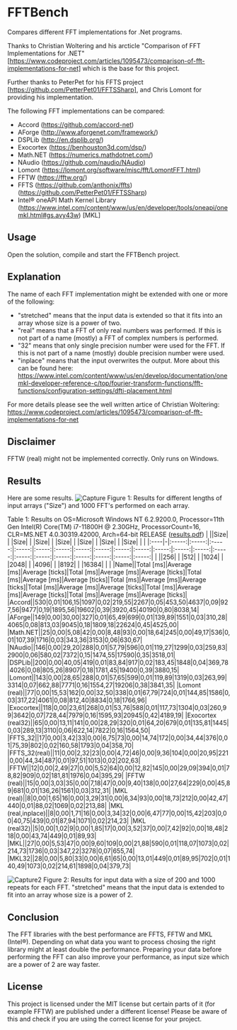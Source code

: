 # FFTBench
Compares different FFT implementations for .Net programs.

Thanks to Christian Woltering and his arcticle "Comparison of FFT Implementations for .NET" [https://www.codeproject.com/articles/1095473/comparison-of-fft-implementations-for-net] which is the base for this project.

Further thanks to PeterPet for his FFTS project [https://github.com/PetterPet01/FFTSSharp], and Chris Lomont for providing his implementation.

The following FFT implementations can be compared:
-	Accord (https://github.com/accord-net)
-	AForge (http://www.aforgenet.com/framework/)
-	DSPLib (http://en.dsplib.org/)
-	Exocortex (https://benhouston3d.com/dsp/)
-	Math.NET (https://numerics.mathdotnet.com/)
-	NAudio (https://github.com/naudio/NAudio)
-	Lomont (https://lomont.org/software/misc/fft/LomontFFT.html)
-	FFTW (https://fftw.org/)
-	FFTS (https://github.com/anthonix/ffts) (https://github.com/PetterPet01/FFTSSharp)
-	Intel® oneAPI Math Kernel Library (https://www.intel.com/content/www/us/en/developer/tools/oneapi/onemkl.html#gs.avy43w) [MKL]

## Usage
Open the solution, compile and start the FFTBench project.

## Explanation

The name of each FFT implementation might be extended with one or more of the following:
- "stretched" means that the input data is extended so that it fits into an array whose size is a power of two.
- "real" means that a FFT of only real numbers was performed. If this is not part of a name (mostly) a FFT of complex numbers is performed.
- "32" means that only single precision number were used for the FFT. If this is not part of a name (mostly) double precision number were used.
- "inplace" means that the input overwrites the output. More about this can be found here: https://www.intel.com/content/www/us/en/develop/documentation/onemkl-developer-reference-c/top/fourier-transform-functions/fft-functions/configuration-settings/dfti-placement.html

For more details please see the well written artice of Christian Woltering: https://www.codeproject.com/articles/1095473/comparison-of-fft-implementations-for-net

## Disclaimer
FFTW (real) might not be implemented correctly.
Only runs on Windows.

## Results

Here are some results.
![Capture](https://user-images.githubusercontent.com/5380109/187858219-bebac7d5-dd43-4918-a09d-f07f0de7f236.PNG)
Figure 1: Results for different lengths of input arrays ("Size") and 1000 FFT's performed on each array.

Table 1: Results on OS=Microsoft Windows NT 6.2.9200.0, Processor=11th Gen Intel(R) Core(TM) i7-11800H @ 2.30GHz, ProcessorCount=16, CLR=MS.NET 4.0.30319.42000, Arch=64-bit RELEASE ([results.pdf](https://github.com/TSerious/FFTBench/files/9468389/results.pdf))
| ||Size| | |Size| | |Size| | |Size| | |Size| | |Size| | |Size| | |
|:----|-|:-----:|:-----:|:-----:|:-----:|:-----:|:-----:|:-----:|:-----:|:-----:|:-----:|:-----:|:-----:|:-----:|:-----:|:-----:|:-----:|:-----:|:-----:|:-----:|:-----:|:-----:|
| ||256| | |512| | |1024| | |2048| | |4096| | |8192| | |16384| | |
|Name||Total [ms]|Average [ms]|Average [ticks]|Total [ms]|Average [ms]|Average [ticks]|Total [ms]|Average [ms]|Average [ticks]|Total [ms]|Average [ms]|Average [ticks]|Total [ms]|Average [ms]|Average [ticks]|Total [ms]|Average [ms]|Average [ticks]|Total [ms]|Average [ms]|Average [ticks]|
|Accord||530|0,01|106,15|1097|0,02|219,55|2267|0,05|453,50|4637|0,09|927,56|9477|0,19|1895,56|19602|0,39|3920,45|40190|0,80|8038,14|
|AForge||149|0,00|30,00|327|0,01|65,49|699|0,01|139,89|1551|0,03|310,28|4065|0,08|813,03|9045|0,18|1809,18|22624|0,45|4525,00|
|Math.NET||25|0,00|5,08|42|0,00|8,48|93|0,00|18,64|245|0,00|49,17|536|0,01|107,39|1716|0,03|343,36|3153|0,06|630,67|
|NAudio||146|0,00|29,20|288|0,01|57,79|596|0,01|119,27|1299|0,03|259,83|2900|0,06|580,02|7372|0,15|1474,55|17590|0,35|3518,01|
|DSPLib||200|0,00|40,05|419|0,01|83,84|917|0,02|183,45|1848|0,04|369,78|4026|0,08|805,26|8907|0,18|1781,45|19400|0,39|3880,15|
|Lomont||143|0,00|28,65|288|0,01|57,65|599|0,01|119,89|1319|0,03|263,99|3314|0,07|662,88|7771|0,16|1554,27|19206|0,38|3841,35|
|Lomont (real)||77|0,00|15,53|162|0,00|32,50|338|0,01|67,79|724|0,01|144,85|1586|0,03|317,22|4061|0,08|812,40|8834|0,18|1766,96|
|Exocortex||118|0,00|23,61|268|0,01|53,76|588|0,01|117,73|1304|0,03|260,99|3642|0,07|728,44|7979|0,16|1595,93|20945|0,42|4189,19|
|Exocortex (real32)||65|0,00|13,11|141|0,00|28,29|320|0,01|64,20|679|0,01|135,81|1445|0,03|289,13|3110|0,06|622,14|7822|0,16|1564,50|
|FFTS_32||17|0,00|3,42|33|0,00|6,75|73|0,00|14,74|172|0,00|34,44|376|0,01|75,39|802|0,02|160,58|1793|0,04|358,70|
|FFTS_32(real)||11|0,00|2,32|23|0,00|4,72|46|0,00|9,36|104|0,00|20,95|221|0,00|44,34|487|0,01|97,51|1013|0,02|202,63|
|FFTW||12|0,00|2,49|27|0,00|5,52|64|0,00|12,82|145|0,00|29,09|394|0,01|78,82|909|0,02|181,81|1976|0,04|395,29|
|FFTW (real)||15|0,00|3,03|35|0,00|7,18|47|0,00|9,40|138|0,00|27,64|229|0,00|45,89|681|0,01|136,26|1561|0,03|312,31|
|MKL (real)||8|0,00|1,65|16|0,00|3,29|31|0,00|6,34|93|0,00|18,73|212|0,00|42,47|440|0,01|88,02|1069|0,02|213,88|
|MKL (real,inplace)||8|0,00|1,71|16|0,00|3,34|32|0,00|6,47|77|0,00|15,42|203|0,00|40,75|439|0,01|87,94|1071|0,02|214,23|
|MKL (real32)||5|0,00|1,02|9|0,00|1,85|17|0,00|3,52|37|0,00|7,42|92|0,00|18,48|218|0,00|43,74|449|0,01|89,93|
|MKL||27|0,00|5,53|47|0,00|9,60|109|0,00|21,88|590|0,01|118,07|1073|0,02|214,73|1736|0,03|347,22|3278|0,07|655,74|
|MKL32||28|0,00|5,80|33|0,00|6,61|65|0,00|13,01|449|0,01|89,95|702|0,01|140,49|1073|0,02|214,61|1898|0,04|379,73|

![Capture2](https://user-images.githubusercontent.com/5380109/187877284-676a6c36-4f5d-4d9a-87fb-b1c2e8b3b26f.PNG)
Figure 2: Results for input data with a size of 200 and 1000 repeats for each FFT. "stretched" means that the input data is extended to fit into an array whose size is a power of 2.

## Conclusion

The FFT libraries with the best performance are FFTS, FFTW and MKL (Intel®). Depending on what data you want to process chosing the right library might at least double the performance. Preparing your data before performing the FFT can also improve your performance, as input size which are a power of 2 are way faster.

## License
This project is licensed under the MIT license but certain parts of it (for example FFTW) are published under a different license!
Please be aware of this and check if you are using the correct license for your project.
